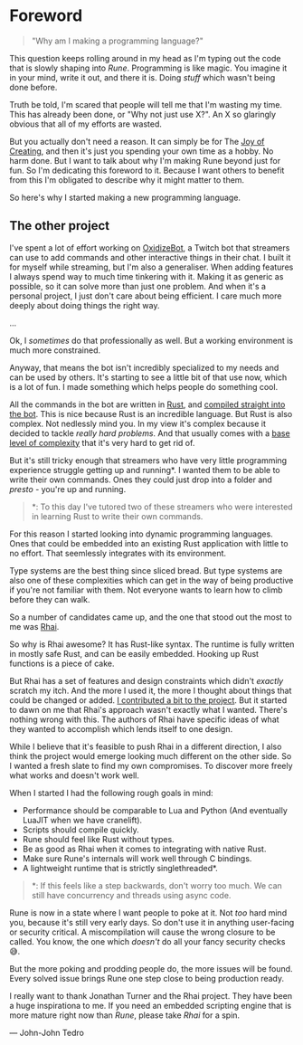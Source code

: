 # Foreword

> "Why am I making a programming language?"

This question keeps rolling around in my head as I'm typing out the code that is
slowly shaping into *Rune*. Programming is like magic. You imagine it in your
mind, write it out, and there it is. Doing *stuff* which wasn't being done
before.

Truth be told, I'm scared that people will tell me that I'm wasting my time.
This has already been done, or "Why not just use X?". An X so glaringly obvious
that all of my efforts are wasted.

But you actually don't need a reason. It can simply be for The [Joy of
Creating], and then it's just you spending your own time as a hobby. No harm
done. But I want to talk about why I'm making Rune beyond just for fun. So I'm
dedicating this foreword to it. Because I want others to benefit from this I'm
obligated to describe why it might matter to them.

So here's why I started making a new programming language.

## The other project

I've spent a lot of effort working on [OxidizeBot], a Twitch bot that streamers
can use to add commands and other interactive things in their chat. I built it
for myself while streaming, but I'm also a generaliser. When adding features I
always spend way to much time tinkering with it. Making it as generic as
possible, so it can solve more than just one problem. And when it's a personal
project, I just don't care about being efficient. I care much more deeply about
doing things the right way.

...

Ok, I *sometimes* do that professionally as well. But a working environment is
much more constrained.

Anyway, that means the bot isn't incredibly specialized to my needs and can be
used by others. It's starting to see a little bit of that use now, which is a
lot of fun. I made something which helps people do something cool.

All the commands in the bot are written in [Rust], and [compiled straight into
the bot]. This is nice because Rust is an incredible language. But Rust is also
complex. Not nedlessly mind you. In my view it's complex because it decided to
tackle *really hard problems*. And that usually comes with a [base level of
complexity] that it's very hard to get rid of.

But it's still tricky enough that streamers who have very little programming
experience struggle getting up and running*. I wanted them to be able to write
their own commands. Ones they could just drop into a folder and *presto* -
you're up and running.

> *: To this day I've tutored two of these streamers who were interested in
> learning Rust to write their own commands.

For this reason I started looking into dynamic programming languages. Ones that
could be embedded into an existing Rust application with little to no effort.
That seemlessly integrates with its environment.

Type systems are the best thing since sliced bread. But type systems are also
one of these complexities which can get in the way of being productive if you're
not familiar with them. Not everyone wants to learn how to climb before they can
walk.

So a number of candidates came up, and the one that stood out the most to me was
[Rhai].

So why is Rhai awesome? It has Rust-like syntax. The runtime is fully written in
mostly safe Rust, and can be easily embedded. Hooking up Rust functions is a
piece of cake.

But Rhai has a set of features and design constraints which didn't *exactly*
scratch my itch. And the more I used it, the more I thought about things that
could be changed or added. [I contributed a bit to the project]. But it started
to dawn on me that Rhai's approach wasn't exactly what I wanted. There's nothing
wrong with this. The authors of Rhai have specific ideas of what they wanted to
accomplish which lends itself to one design.

While I believe that it's feasible to push Rhai in a different direction, I also
think the project would emerge looking much different on the other side. So I
wanted a fresh slate to find my own compromises. To discover more freely what
works and doesn't work well.

When I started I had the following rough goals in mind:

* Performance should be comparable to Lua and Python (And eventually LuaJIT when we have cranelift).
* Scripts should compile quickly.
* Rune should feel like Rust without types.
* Be as good as Rhai when it comes to integrating with native Rust.
* Make sure Rune's internals will work well through C bindings.
* A lightweight runtime that is strictly singlethreaded*.

> *: If this feels like a step backwards, don't worry too much. We can still
  have concurrency and threads using async code.

Rune is now in a state where I want people to poke at it. Not *too* hard mind
you, because it's still very early days. So don't use it in anything user-facing
or security critical. A miscompilation will cause the wrong closure to be
called. You know, the one which *doesn't* do all your fancy security checks 😅.

But the more poking and prodding people do, the more issues will be found. Every
solved issue brings Rune one step close to being production ready.

I really want to thank Jonathan Turner and the Rhai project. They have been a
huge inspirationa to me. If you need an embedded scripting engine that is more
mature right now than *Rune*, please take *Rhai* for a spin.

&mdash; John-John Tedro

[Joy of Creating]: https://en.wikipedia.org/wiki/The_Joy_of_Painting
[Rust]: https://rust-lang.org
[base level of complexity]: https://en.wikipedia.org/wiki/Waterbed_theory
[compiled straight into the bot]: https://github.com/udoprog/OxidizeBot/tree/master/bot/src/module
[OxidizeBot]: https://github.com/udoprog/OxidizeBot
[Rust]: https://rust-lang.org
[Rhai]: https://github.com/jonathandturner/rhai
[I contributed a bit to the project]: https://github.com/jonathandturner/rhai/commits?author=udoprog
[like Lua]: https://www.lua.org/pil/26.1.html
[cranelift]: https://github.com/bytecodealliance/wasmtime/tree/main/cranelift